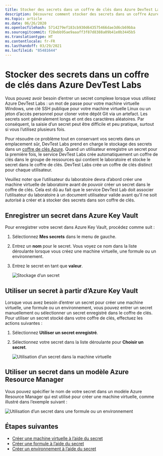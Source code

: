 ```yaml
---
title: Stocker des secrets dans un coffre de clés dans Azure DevTest Labs | Microsoft Docs
description: Découvrez comment stocker des secrets dans un coffre Azure Key Vault et les utiliser pour créer une machine virtuelle, une formule ou un environnement.
ms.topic: article
ms.date: 06/26/2020
ms.openlocfilehash: 5714279ef183cb930d643575466dae3d6cb69bba
ms.sourcegitcommit: f28ebb95ae9aaaff3f87d8388a09b41e0b3445b5
ms.translationtype: HT
ms.contentlocale: fr-FR
ms.lasthandoff: 03/29/2021
ms.locfileid: "85481644"
---
```

# <a name="store-secrets-in-a-key-vault-in-azure-devtest-labs"></a>Stocker des secrets dans un coffre de clés dans Azure DevTest Labs
Vous pouvez avoir besoin d’entrer un secret complexe lorsque vous utilisez Azure DevTest Labs : un mot de passe pour votre machine virtuelle Windows, une clé SSH publique pour votre machine virtuelle Linux ou un jeton d’accès personnel pour cloner votre dépôt Git via un artefact. Les secrets sont généralement longs et ont des caractères aléatoires. Par conséquent, la saisie d’un secret peut être difficile et peu pratique, surtout si vous l’utilisez plusieurs fois.

Pour résoudre ce problème tout en conservant vos secrets dans un emplacement sûr, DevTest Labs prend en charge le stockage des secrets dans un [coffre de clés Azure](../key-vault/general/overview.md). Quand un utilisateur enregistre un secret pour la première fois, le service DevTest Labs crée automatiquement un coffre de clés dans le groupe de ressources qui contient le laboratoire et stocke le secret dans le coffre de clés. DevTest Labs crée un coffre de clés distinct pour chaque utilisateur. 

Veuillez noter que l’utilisateur du laboratoire devra d’abord créer une machine virtuelle de laboratoire avant de pouvoir créer un secret dans le coffre de clés. Cela est dû au fait que le service DevTest Lab doit associer l’utilisateur du laboratoire à un document utilisateur valide avant qu’il ne soit autorisé à créer et à stocker des secrets dans son coffre de clés. 


## <a name="save-a-secret-in-azure-key-vault"></a>Enregistrer un secret dans Azure Key Vault
Pour enregistrer votre secret dans Azure Key Vault, procédez comme suit :

1. Sélectionnez **Mes secrets** dans le menu de gauche.
2. Entrez un **nom** pour le secret. Vous voyez ce nom dans la liste déroulante lorsque vous créez une machine virtuelle, une formule ou un environnement. 
3. Entrez le secret en tant que **valeur**.

    ![Stockage d’un secret](media/devtest-lab-store-secrets-in-key-vault/store-secret.png)

## <a name="use-a-secret-from-azure-key-vault"></a>Utiliser un secret à partir d’Azure Key Vault
Lorsque vous avez besoin d’entrer un secret pour créer une machine virtuelle, une formule ou un environnement, vous pouvez entrer un secret manuellement ou sélectionner un secret enregistré dans le coffre de clés. Pour utiliser un secret stocké dans votre coffre de clés, effectuez les actions suivantes :

1. Sélectionnez **Utiliser un secret enregistré**. 
2. Sélectionnez votre secret dans la liste déroulante pour **Choisir un secret**. 

    ![Utilisation d’un secret dans la machine virtuelle](media/devtest-lab-store-secrets-in-key-vault/secret-store-pick-a-secret.png)

## <a name="use-a-secret-in-an-azure-resource-manager-template"></a>Utiliser un secret dans un modèle Azure Resource Manager
Vous pouvez spécifier le nom de votre secret dans un modèle Azure Resource Manager qui est utilisé pour créer une machine virtuelle, comme illustré dans l’exemple suivant :

![Utilisation d’un secret dans une formule ou un environnement](media/devtest-lab-store-secrets-in-key-vault/secret-store-arm-template.png)

## <a name="next-steps"></a>Étapes suivantes

- [Créer une machine virtuelle à l’aide du secret](devtest-lab-add-vm.md) 
- [Créer une formule à l’aide du secret](devtest-lab-manage-formulas.md)
- [Créer un environnement à l’aide du secret](devtest-lab-create-environment-from-arm.md)
